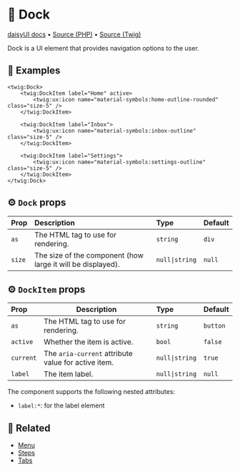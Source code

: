 # 🧩 Dock
[daisyUI docs](https://daisyui.com/components/dock/) •
[Source (PHP)](/src/Twig/Components/Dock.php) •
[Source (Twig)](/templates/components/Dock.html.twig)

Dock is a UI element that provides navigation options to the user.

## 🚀 Examples

```twig
<twig:Dock>
    <twig:DockItem label="Home" active>
        <twig:ux:icon name="material-symbols:home-outline-rounded" class="size-5" />
    </twig:DockItem>

    <twig:DockItem label="Inbox">
        <twig:ux:icon name="material-symbols:inbox-outline" class="size-5" />
    </twig:DockItem>

    <twig:DockItem label="Settings">
        <twig:ux:icon name="material-symbols:settings-outline" class="size-5" />
    </twig:DockItem>
</twig:Dock>
```

## ⚙️ `Dock` props

| Prop   | Description                                                 | Type           | Default |
|:-------|:------------------------------------------------------------|:---------------|:--------|
| `as`   | The HTML tag to use for rendering.                          | `string`       | `div`   |
| `size` | The size of the component (how large it will be displayed). | `null\|string` | `null`  |

## ⚙️ `DockItem` props

| Prop      | Description                                         | Type           | Default  |
|:----------|-----------------------------------------------------|:---------------|:---------|
| `as`      | The HTML tag to use for rendering.                  | `string`       | `button` |
| `active`  | Whether the item is active.                         | `bool`         | `false`  |
| `current` | The `aria-current` attribute value for active item. | `null\|string` | `true`   |
| `label`   | The item label.                                     | `null\|string` | `null`   |

The component supports the following nested attributes:

- `label:*`: for the label element

## 📖 Related

- [Menu](Menu.md)
- [Steps](Steps.md)
- [Tabs](Tabs.md)
